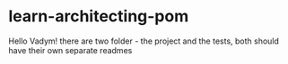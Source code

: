 # learn-architecting-pom
Hello Vadym!
there are two folder - the project and the tests, both should have their own separate readmes
